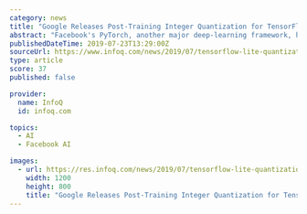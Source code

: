 ```yaml
---
category: news
title: "Google Releases Post-Training Integer Quantization for TensorFlow Lite"
abstract: "Facebook's PyTorch, another major deep-learning framework, has a similar tool called QNNPACK which was released last year. According to a blog post announcing the release, \"QNNPACK-based Caffe2 operators are approximately 2x faster than TensorFlow Lite on ..."
publishedDateTime: 2019-07-23T13:29:00Z
sourceUrl: https://www.infoq.com/news/2019/07/tensorflow-lite-quantization/
type: article
score: 37
published: false

provider:
  name: InfoQ
  id: infoq.com

topics:
  - AI
  - Facebook AI

images:
  - url: https://res.infoq.com/news/2019/07/tensorflow-lite-quantization/en/headerimage/tensorflow-lite-quantization-1563891656969.jpg
    width: 1200
    height: 800
    title: "Google Releases Post-Training Integer Quantization for TensorFlow Lite"
---
```


